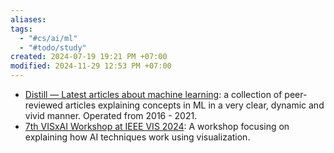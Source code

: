 ```yaml
---
aliases: 
tags:
  - "#cs/ai/ml"
  - "#todo/study"
created: 2024-07-19 19:21 PM +07:00
modified: 2024-11-29 12:53 PM +07:00
---
```

- [Distill — Latest articles about machine learning](https://distill.pub): a collection of peer-reviewed articles explaining concepts in ML in a very clear, dynamic and vivid manner. Operated from 2016 - 2021.
- [7th VISxAI Workshop at IEEE VIS 2024](https://visxai.io): A workshop focusing on explaining how AI techniques work using visualization.